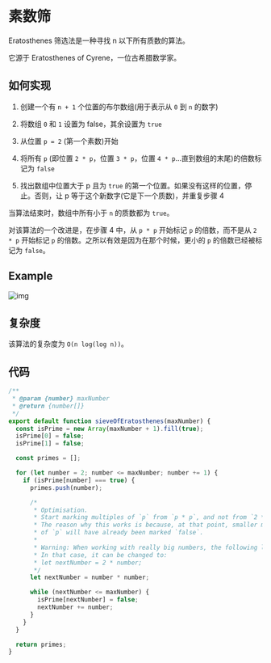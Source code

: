 # 素数筛

Eratosthenes 筛选法是一种寻找 n 以下所有质数的算法。

它源于 Eratosthenes of Cyrene，一位古希腊数学家。

## 如何实现

1. 创建一个有 `n + 1` 个位置的布尔数组(用于表示从 `0` 到 `n` 的数字)

2. 将数组 `0` 和 `1` 设置为 false，其余设置为 `true`
3. 从位置 `p = 2` (第一个素数)开始
4. 将所有 `p` (即位置 `2 * p`，位置 `3 * p`，位置 `4 * p`…直到数组的末尾)的倍数标记为 `false`

5. 找出数组中位置大于 p 且为 `true` 的第一个位置。如果没有这样的位置，停止。否则，让 p 等于这个新数字(它是下一个质数)，并重复步骤 4

当算法结束时，数组中所有小于 `n` 的质数都为 `true`。

对该算法的一个改进是，在步骤 4 中，从 `p * p` 开始标记 `p` 的倍数，而不是从 `2 * p` 开始标记 `p` 的倍数。之所以有效是因为在那个时候，更小的 `p` 的倍数已经被标记为 `false`。

## Example

![img](http://img.90paw.com/AngusYang9/2020-07-07%2015-48-19.gif)

## 复杂度

该算法的复杂度为 `O(n log(log n))`。

## 代码

```javascript
/**
 * @param {number} maxNumber
 * @return {number[]}
 */
export default function sieveOfEratosthenes(maxNumber) {
  const isPrime = new Array(maxNumber + 1).fill(true);
  isPrime[0] = false;
  isPrime[1] = false;

  const primes = [];

  for (let number = 2; number <= maxNumber; number += 1) {
    if (isPrime[number] === true) {
      primes.push(number);

      /*
       * Optimisation.
       * Start marking multiples of `p` from `p * p`, and not from `2 * p`.
       * The reason why this works is because, at that point, smaller multiples
       * of `p` will have already been marked `false`.
       *
       * Warning: When working with really big numbers, the following line may cause overflow
       * In that case, it can be changed to:
       * let nextNumber = 2 * number;
       */
      let nextNumber = number * number;

      while (nextNumber <= maxNumber) {
        isPrime[nextNumber] = false;
        nextNumber += number;
      }
    }
  }

  return primes;
}
```

